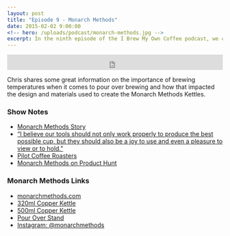 ```yaml
---
layout: post
title: "Episode 9 - Monarch Methods"
date: 2015-02-02 9:00:00
<!-- hero: /uploads/podcast/monarch-methods.jpg -->
excerpt: In the ninth episode of the I Brew My Own Coffee podcast, we chat with Chris Chekan of Monarch Methods. The man behind one of the most beautifully hand made coffee kettles. We chat about how he got started and the reasons behind starting Monarch Methods to create well thought, quality coffee products.
---
```


<iframe frameborder='0' height='36px' scrolling='no' seamless src='https://simplecast.fm/e/7278?style=dark' width='100%'></iframe>

Chris shares some great information on the importance of brewing temperatures when it comes to pour over brewing and how that impacted the design and materials used to create the Monarch Methods Kettles.

### Show Notes

* [Monarch Methods Story](http://monarchmethods.com/pages/story)
* [“I believe our tools should not only work properly to produce the best possible cup, but they should also be a joy to use and even a pleasure to view or to hold.”](http://instagram.com/p/yaIchKrC63)
* [Pilot Coffee Roasters](http://www.pilotcoffeeroasters.com/)
* [Monarch Methods on Product Hunt](http://www.producthunt.com/posts/monarch-methods)

### Monarch Methods Links

* [monarchmethods.com](http://monarchmethods.com)
* [320ml Copper Kettle](http://monarchmethods.com/collections/all/products/mk320)
* [500ml Copper Kettle](http://monarchmethods.com/collections/all/products/mk500)
* [Pour Over Stand](http://monarchmethods.com/collections/all/products/mps1)
* [Instagram: @monarchmethods](http://instagram.com/monarchmethods)